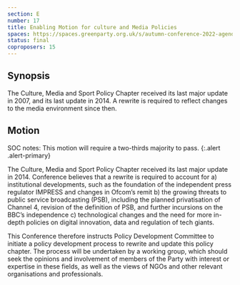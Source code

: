 ```yaml
---
section: E
number: 17
title: Enabling Motion for culture and Media Policies
spaces: https://spaces.greenparty.org.uk/s/autumn-conference-2022-agenda-forum/?contentId=100427
status: final
coproposers: 15
---
```

## Synopsis
The Culture, Media and Sport Policy Chapter received its last major update in 2007, and its last update in 2014. A rewrite is required to reflect changes to the media environment since then.

## Motion
SOC notes: This motion will require a two-thirds majority to pass.
{:.alert .alert-primary}

The Culture, Media and Sport Policy Chapter received its last major update in 2014. Conference believes that a rewrite is required to account for a) institutional developments, such as the foundation of the independent press regulator IMPRESS and changes in Ofcom’s remit b) the growing threats to public service broadcasting (PSB), including the planned privatisation of Channel 4, revision of the definition of PSB, and further incursions on the BBC’s independence c) technological changes and the need for more in-depth policies on digital innovation, data and regulation of tech giants.

This Conference therefore instructs Policy Development Committee to initiate a policy development process to rewrite and update this policy chapter. The process will be undertaken by a working group, which should seek the opinions and involvement of members of the Party with interest or expertise in these fields, as well as the views of NGOs and other relevant organisations and professionals.

